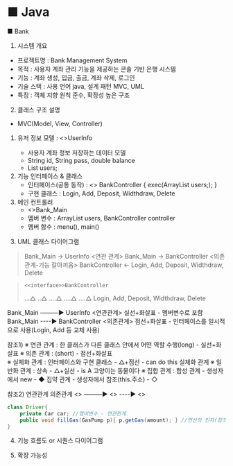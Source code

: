 # ■ Java

■ Bank
1. 시스템 개요
- 프로젝트명 : Bank Management System
- 목적 : 사용자 계좌 관리 기능을 제공하는 콘솔 기반 은행 시스템
- 기능 : 계좌 생성, 입금, 출금, 계좌 삭제, 로그인 
- 기술 스택  : 사용 언어 java, 설계 패턴 MVC, UML 
- 특징 : 객체 지향 원칙 준수, 확장성 높은 구조

2. 클래스 구조 설명
- MVC(Model, View, Controller)
1) 유저 정보 모델 : <<class>>UserInfo
    - 사용자 계좌 정보 저장하는 데이터 모델
    - String id, String pass, double balance
    - List<UserInfo> users;
2) 기능 인터페이스 & 클래스
    - 인터페이스(공통 동작) : 
    <<interface>>  BankController { exec(ArrayList<UserInfo> users;); }   
    - 구현 클래스 :
        Login, Add, Deposit, Widthdraw, Delete
3) 메인 컨트롤러 
    - <<class>>Bank_Main
    - 멤버 변수 : ArrayList<UserInfo> users, BankController controller
    - 멤버 함수 : menu(), main()

3. UML 클래스 다이어그램
> Bank_Main -> UserInfo <연관 관계>
> Bank_Main -> BankController <의존 관계-기능 갈아끼움>
> BankController <- Login, Add, Deposit, Widthdraw, Delete

>     <<interface>>BankController
> ...△   ..△  ....△   ....△     ....△
> Login, Add, Deposit, Widthdraw, Delete

Bank_Main ―――▶ UserInfo <연관관계> 실선+화살표 - 멤버변수로 포함
Bank_Main ----▶ BankController <의존관계> 점선+화살표 - 인터페이스를 일시적으로 사용(Login, Add 등 교체 사용)

참조1)
※ 연관 관계 : 한 클래스가 다른 클래스 안에서 어떤 역할 수행(long) - 실선+화살표
※ 의존 관계 :                                       (short) - 점선+화살표           
※ 실체화 관계 : 인터페이스와 구현 클래스 - △+점선  - can do this 실체화 관계 
※ 일반화 관계 : 상속 - △+실선 - is A 고양이는 동물이다
※ 집합 관계 : 합성 관계 - 생성자에서 new - ◆
              집약 관계 - 생성자에서 참조(this.주소) - ◇

참조2)      연관관계         의존관계
<<Driver>>  ―――▶ <<Car>>  ----▶  <<GasPump>>             

```java
class Driver{
    private Car car; //멤버변수 - 연관관계
    public void fillGas(GasPump p){ p.getGas(amount); } //연산의 인자(참조값) - 의존관계
}
```


4. 기능 흐름도 or 시퀀스 다이어그램


5. 확장 가능성 